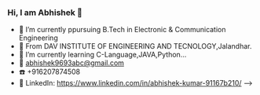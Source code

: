 ### Hi, I am Abhishek 👋

- 🔭 I’m currently ppursuing B.Tech in Electronic & Communication Engineering
- 🌱 From DAV INSTITUTE OF ENGINEERING AND TECNOLOGY,Jalandhar.
- 👯 I’m currently learning C-Language,JAVA,Python...
- 📧 abhishek9693abc@gmail.com
- ☎️ +916207874508
- 💼 LinkedIn: https://www.linkedin.com/in/abhishek-kumar-91167b210/
-->
